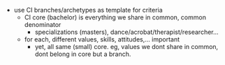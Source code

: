 * use CI branches/archetypes as template for criteria
  * CI core (bachelor) is everything we share in common, common denominator
    * specializations (masters), dance/acrobat/therapist/researcher...
  * for each, different values, skills, attitudes,... important
    * yet, all same (small) core. eg, values we dont share in common, dont belong in core but a branch.
